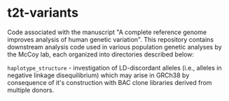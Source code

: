 # t2t-variants
Code associated with the manuscript "A complete reference genome improves analysis of human genetic variation". This repository contains downstream analysis code used in various population genetic analyses by the McCoy lab, each organized into directories described below:

`haplotype_structure` - investigation of LD-discordant alleles (i.e., alleles in negative linkage disequilibrium) which may arise in GRCh38 by consequence of it's construction with BAC clone libraries derived from multiple donors.

